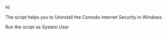 Hi 

The script helps you to Uninstall the Comodo internet Security in Windows

 

Run the script as System User
